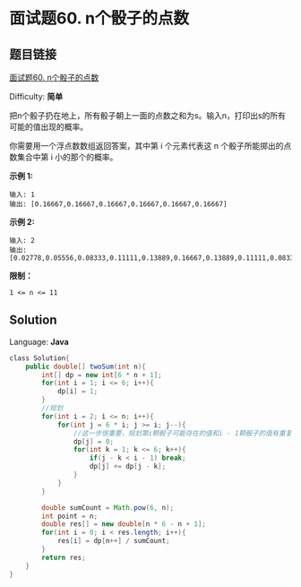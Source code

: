 # 面试题60. n个骰子的点数

## 题目链接

[面试题60\. n个骰子的点数](https://leetcode-cn.com/problems/nge-tou-zi-de-dian-shu-lcof/)

Difficulty: **简单**

把n个骰子扔在地上，所有骰子朝上一面的点数之和为s。输入n，打印出s的所有可能的值出现的概率。

你需要用一个浮点数数组返回答案，其中第 i 个元素代表这 n 个骰子所能掷出的点数集合中第 i 小的那个的概率。

**示例 1:**

```
输入: 1
输出: [0.16667,0.16667,0.16667,0.16667,0.16667,0.16667]
```

**示例 2:**

```
输入: 2
输出: [0.02778,0.05556,0.08333,0.11111,0.13889,0.16667,0.13889,0.11111,0.08333,0.05556,0.02778]
```

**限制：**

`1 <= n <= 11`

## Solution

Language: **Java**

```java
​class Solution{
    public double[] twoSum(int n){
        int[] dp = new int[6 * n + 1];
        for(int i = 1; i <= 6; i++){
            dp[i] = 1;
        }
        //规划
        for(int i = 2; i <= n; i++){
            for(int j = 6 * i; j >= i; j--){
                //这一步很重要，规划第i颗骰子可能存在的值和i - 1颗骰子的值有重复，这里置0后，它们将不在有重复【i - 1颗骰子出现的值，将不会影响i颗骰子出现的值】
                dp[j] = 0;
                for(int k = 1; k <= 6; k++){
                    if(j - k < i - 1) break;
                    dp[j] += dp[j - k];
                }
            }
        }

        double sumCount = Math.pow(6, n);
        int point = n;
        double res[] = new double[n * 6 - n + 1];
        for(int i = 0; i < res.length; i++){
            res[i] = dp[n++] / sumCount;
        }
        return res;
    }
}
```
